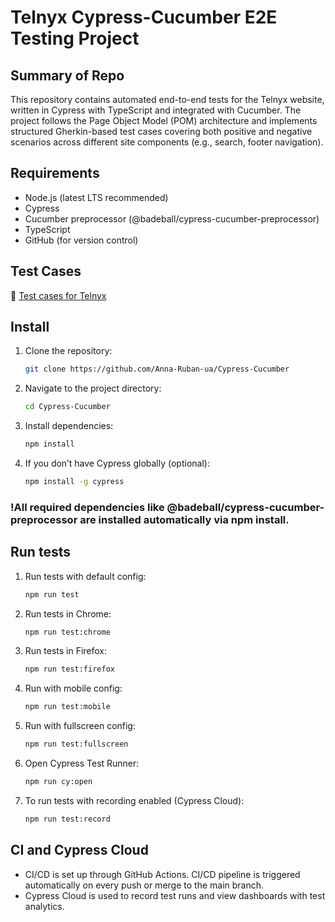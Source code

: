 # Telnyx Cypress-Cucumber E2E Testing Project

## Summary of Repo

This repository contains automated end-to-end tests for the Telnyx website, written in Cypress with TypeScript and integrated with Cucumber. The project follows the Page Object Model (POM) architecture and implements structured Gherkin-based test cases covering both positive and negative scenarios across different site components (e.g., search, footer navigation).

## Requirements

- Node.js (latest LTS recommended)
- Cypress
- Cucumber preprocessor (@badeball/cypress-cucumber-preprocessor)
- TypeScript
- GitHub (for version control)

## Test Cases

🧪 [Test cases for Telnyx](https://docs.google.com/spreadsheets/d/1kseA19mz9KTTrFpkDTaiH6Goj3PPxELe0FnmTtAIUak/edit?gid=0)

## Install

1. Clone the repository:
   ```sh
   git clone https://github.com/Anna-Ruban-ua/Cypress-Cucumber
   ```
2. Navigate to the project directory:
   ```sh
   cd Cypress-Cucumber
   ```
3. Install dependencies:
   ```sh
   npm install
   ```
4. If you don’t have Cypress globally (optional):
   ```sh
   npm install -g cypress
   ```
### !All required dependencies like @badeball/cypress-cucumber-preprocessor are installed automatically via npm install.

## Run tests

1. Run tests with default config:
   ```sh
   npm run test
   ```
2. Run tests in Chrome:
   ```sh
   npm run test:chrome
   ```
3. Run tests in Firefox:
   ```sh
   npm run test:firefox
   ```
4. Run with mobile config:
   ```sh
   npm run test:mobile
   ```
5. Run with fullscreen config:
   ```sh
   npm run test:fullscreen
   ```
6. Open Cypress Test Runner:
   ```sh
   npm run cy:open
   ```
7. To run tests with recording enabled (Cypress Cloud):
   ```sh
   npm run test:record
   ```

## CI and Cypress Cloud

- CI/CD is set up through GitHub Actions. CI/CD pipeline is triggered automatically on every push or merge to the main branch.
- Cypress Cloud is used to record test runs and view dashboards with test analytics.